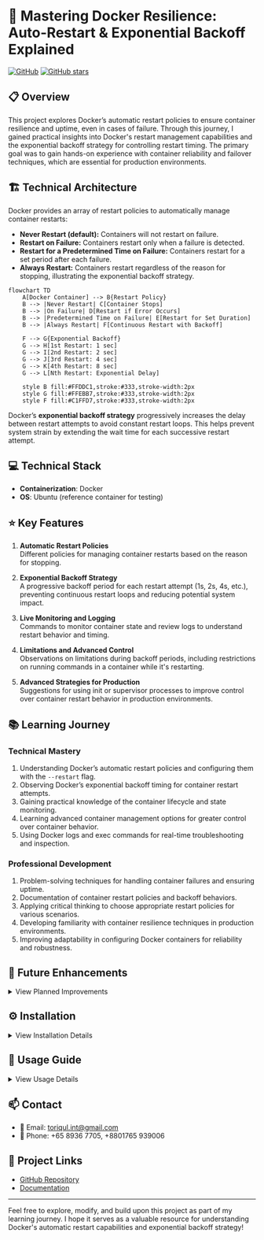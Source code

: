 # 🚀 Mastering Docker Resilience: Auto-Restart & Exponential Backoff Explained

[![GitHub](https://img.shields.io/badge/GitHub-Project-blue?style=flat&logo=github)](https://github.com/TheToriqul/docker-auto-restart)
[![GitHub stars](https://img.shields.io/github/stars/TheToriqul/docker-auto-restart?style=social)](https://github.com/TheToriqul/docker-auto-restart/stargazers)

## 📋 Overview

This project explores Docker’s automatic restart policies to ensure container resilience and uptime, even in cases of failure. Through this journey, I gained practical insights into Docker's restart management capabilities and the exponential backoff strategy for controlling restart timing. The primary goal was to gain hands-on experience with container reliability and failover techniques, which are essential for production environments.

## 🏗 Technical Architecture

Docker provides an array of restart policies to automatically manage container restarts:
- **Never Restart (default):** Containers will not restart on failure.
- **Restart on Failure:** Containers restart only when a failure is detected.
- **Restart for a Predetermined Time on Failure:** Containers restart for a set period after each failure.
- **Always Restart:** Containers restart regardless of the reason for stopping, illustrating the exponential backoff strategy.

```mermaid
flowchart TD
    A[Docker Container] --> B{Restart Policy}
    B --> |Never Restart| C[Container Stops]
    B --> |On Failure| D[Restart if Error Occurs]
    B --> |Predetermined Time on Failure| E[Restart for Set Duration]
    B --> |Always Restart| F[Continuous Restart with Backoff]

    F --> G{Exponential Backoff}
    G --> H[1st Restart: 1 sec]
    G --> I[2nd Restart: 2 sec]
    G --> J[3rd Restart: 4 sec]
    G --> K[4th Restart: 8 sec]
    G --> L[Nth Restart: Exponential Delay]

    style B fill:#FFDDC1,stroke:#333,stroke-width:2px
    style G fill:#FFEBB7,stroke:#333,stroke-width:2px
    style F fill:#C1FFD7,stroke:#333,stroke-width:2px
```

Docker’s **exponential backoff strategy** progressively increases the delay between restart attempts to avoid constant restart loops. This helps prevent system strain by extending the wait time for each successive restart attempt.

## 💻 Technical Stack

- **Containerization**: Docker
- **OS**: Ubuntu (reference container for testing)

## ⭐ Key Features

1. **Automatic Restart Policies**  
   Different policies for managing container restarts based on the reason for stopping.

2. **Exponential Backoff Strategy**  
   A progressive backoff period for each restart attempt (1s, 2s, 4s, etc.), preventing continuous restart loops and reducing potential system impact.

3. **Live Monitoring and Logging**  
   Commands to monitor container state and review logs to understand restart behavior and timing.

4. **Limitations and Advanced Control**  
   Observations on limitations during backoff periods, including restrictions on running commands in a container while it's restarting.

5. **Advanced Strategies for Production**  
   Suggestions for using init or supervisor processes to improve control over container restart behavior in production environments.

## 📚 Learning Journey

### Technical Mastery

1. Understanding Docker’s automatic restart policies and configuring them with the `--restart` flag.
2. Observing Docker’s exponential backoff timing for container restart attempts.
3. Gaining practical knowledge of the container lifecycle and state monitoring.
4. Learning advanced container management options for greater control over container behavior.
5. Using Docker logs and exec commands for real-time troubleshooting and inspection.

### Professional Development

1. Problem-solving techniques for handling container failures and ensuring uptime.
2. Documentation of container restart policies and backoff behaviors.
3. Applying critical thinking to choose appropriate restart policies for various scenarios.
4. Developing familiarity with container resilience techniques in production environments.
5. Improving adaptability in configuring Docker containers for reliability and robustness.

## 🔄 Future Enhancements

<details>
<summary>View Planned Improvements</summary>

1. Implementing init and supervisor processes for better lifecycle management.
2. Adding container health checks to improve reliability.
3. Testing container restart strategies across different environments.
4. Exploring integration with logging and monitoring tools for deeper insights.
5. Expanding configurations to manage containers under complex load conditions.
6. Implementing automated testing for failure and restart conditions.

</details>

## ⚙️ Installation

<details>
<summary>View Installation Details</summary>

### Prerequisites

- **Docker**: Ensure Docker is installed on your system.
- **Busybox**: Used for simple container operations.

### Setup Steps

1. Clone the repository:
    ```bash
    git clone https://github.com/TheToriqul/docker-auto-restart.git
    ```
2. Navigate to the project directory:
    ```bash
    cd docker-auto-restart
    ```
3. Review and run Docker commands as outlined in the `scripts.sh` file.

</details>

## 📖 Usage Guide

<details>
<summary>View Usage Details</summary>

### Basic Usage

Run the following command to start a container with the `always` restart policy:

```bash
docker run -d --name backoff-detector --restart always busybox date
```

### Monitoring Restarts

Use this command to follow the container logs and observe the exponential backoff restart timings:

```bash
docker logs -f backoff-detector
```

### Limitations

During backoff periods, the container is in a "restarting" state, which prevents execution of `docker exec` commands. Attempting to do so will result in an error:

```bash
docker exec backoff-detector echo "Test"
```

</details>


## 📫 Contact

- 📧 Email: toriqul.int@gmail.com
- 📱 Phone: +65 8936 7705, +8801765 939006

## 🔗 Project Links

- [GitHub Repository](https://github.com/TheToriqul/docker-auto-restart)
- [Documentation](https://github.com/TheToriqul/docker-auto-restart/docs)

---

Feel free to explore, modify, and build upon this project as part of my learning journey. I hope it serves as a valuable resource for understanding Docker's automatic restart capabilities and exponential backoff strategy!